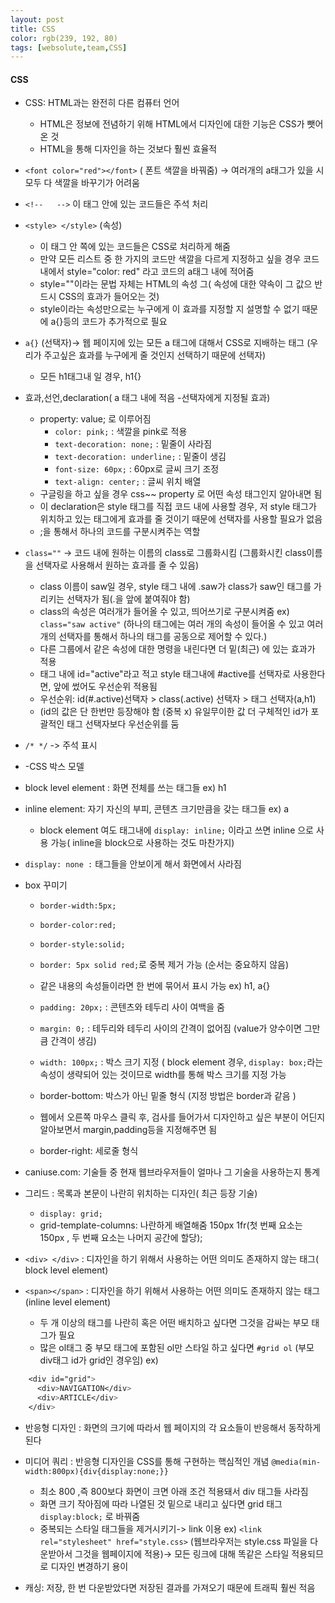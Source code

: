 ```yaml
---
layout: post
title: CSS
color: rgb(239, 192, 80)
tags: [websolute,team,CSS]
---
```


#### CSS
* CSS: HTML과는 완전히 다른 컴퓨터 언어
    *  HTML은 정보에 전념하기 위해 HTML에서 디자인에 대한 기능은 CSS가 뺏어온 것
    *  HTML을 통해 디자인을 하는 것보다 훨씬 효율적

* `<font color="red"></font>` ( 폰트 색깔을 바꿔줌) -> 여러개의 a태그가 있을 시 모두 다 색깔을 바꾸기가 어려움
* `<!--   -->`  이 태그 안에  있는 코드들은 주석 처리
* `<style> </style>` (속성) 
    *  이 태그 안 쪽에 있는 코드들은 CSS로 처리하게 해줌
    * 만약 모든 리스트 중 한 가지의 코드만 색깔을 다르게 지정하고 싶을 경우 코드 내에서 style="color: red" 라고  코드의 a태그 내에 적어줌 
    *  style=""이라는 문법 자체는 HTML의 속성 그( 속성에 대한 약속이 그 값으 반드시 CSS의 효과가 들어오는 것)
    *  style이라는 속성만으로는 누구에게 이 효과를 지정할 지 설명할 수 없기 때문에 a{}등의 코드가 추가적으로 필요

* `a{}` (선택자)->  웹 페이지에 있는 모든 a 태그에 대해서 CSS로 지배하는 태그 (우리가 주고싶은 효과를 누구에게 줄 것인지 선택하기 때문에 선택자)
    *  모든 h1태그내 일 경우, h1{}

* 효과,선언,declaration( a 태그 내에 적음 -선택자에게 지정될 효과)
    * property: value; 로 이루어짐
        *  `color: pink;` : 색깔을 pink로 적용
        *  `text-decoration: none;` :  밑줄이 사라짐 
        *  `text-decoration: underline;` : 밑줄이 생김
        *  `font-size: 60px;` : 60px로 글씨 크기 조정
        *  `text-align: center;` : 글씨 위치 배열
    *  구글링을 하고 싶을 경우 css~~ property 로 어떤 속성 태그인지 알아내면 됨 
    *  이 declaration은 style 태그를 직접 코드 내에 사용할 경우, 저 style 태그가 위치하고 있는 태그에게 효과를 줄 것이기 때문에 선택자를 사용할 필요가 없음  
    *  ;을 통해서 하나의 코드를 구분시켜주는 역할 
        

* `class=""` -> 코드 내에 원하는 이름의 class로 그룹화시킴 (그룹화시킨 class이름을 선택자로 사용해서 원하는 효과를 줄 수 있음)
    *  class 이름이 saw일 경우, style 태그 내에 .saw가 class가 saw인 태그를 가리키는 선택자가 됨(.을 앞에 붙여줘야 함)
    * class의 속성은 여러개가 들어올 수 있고, 띄어쓰기로 구분시켜줌 
    ex) `class="saw active"` (하나의 태그에는 여러 개의 속성이 들어올 수 있고 여러 개의 선택자를 통해서 하나의 태그를 공동으로 제어할 수 있다.)
    *  다른 그룹에서 같은 속성에 대한 명령을 내린다면 더 밑(최근) 에 있는 효과가 적용
    *  태그 내에 id="active"라고 적고 style 태그내에 #active를 선택자로 사용한다면, 앞에 썼어도 우선순위 적용됨 
    *  우선순위: id(#.active)선택자 > class(.active) 선택자 > 태그 선택자(a,h1) 
    * (id의 값은 단 한번만 등장해야 함 (중복 x) 유일무이한 값 더 구체적인 id가 포괄적인 태그 선택자보다 우선순위를 둠 
* `/* */` -> 주석 표시
* -CSS 박스 모델
* block level element : 화면 전체를 쓰는 태그들 ex) h1
* inline element: 자기 자신의 부피, 콘텐츠 크기만큼을 갖는 태그들 ex) a
    * block element 여도 태그내에 `display: inline;` 이라고 쓰면 inline 으로 사용 가능( inline을 block으로 사용하는 것도 마찬가지) 
* `display: none :` 태그들을 안보이게 해서 화면에서 사라짐 

* box 꾸미기
    * `border-width:5px;`
    * `border-color:red;`
    * `border-style:solid;`

    *  `border: 5px solid red;`로 중복 제거 가능 (순서는 중요하지 않음)
    * 같은 내용의 속성들이라면 한 번에 묶어서 표시 가능 ex) h1,  a{}
    *  `padding: 20px;` : 콘텐츠와 테두리 사이 여백을 줌 
    *  `margin: 0;` : 테두리와 테두리 사이의 간격이 없어짐 (value가 양수이면 그만큼 간격이 생김)
    *  `width: 100px;` : 박스 크기 지정 ( block element 경우, `display: box;`라는 속성이 생략되어 있는 것이므로 width를 통해 박스 크기를 지정 가능 
    *  border-bottom: 박스가 아닌 밑줄 형식 (지정 방법은 border과 같음 )
    *  웹에서 오른쪽 마우스 클릭 후, 검사를 들어가서 디자인하고 싶은 부분이 어딘지 알아보면서 margin,padding등을 지정해주면 됨 
    *  border-right: 세로줄 형식 


* caniuse.com: 기술들 중 현재 웹브라우저들이 얼마나 그 기술을 사용하는지 통계
* 그리드 : 목록과 본문이 나란히 위치하는 디자인( 최근 등장 기술)
    * `display: grid;`
    * grid-template-columns: 나란하게 배열해줌 150px 1fr(첫 번째 요소는 150px , 두 번째 요소는 나머지 공간에 할당);
* `<div> </div>` : 디자인을 하기 위해서 사용하는 어떤 의미도 존재하지 않는 태그( block level element)
* `<span></span>` : 디자인을 하기 위해서 사용하는 어떤 의미도 존재하지 않는 태그(inline level element)
    * 두 개 이상의 태그를 나란히 혹은 어떤 배치하고 싶다면 그것을 감싸는 부모 태그가 필요
    * 많은 ol태그 중 부모 태그에 포함된 ol만 스타일 하고 싶다면 `#grid ol` (부모 div태그 id가 grid인 경우임)
ex)
```css
    <div id="grid">
      <div>NAVIGATION</div>
      <div>ARTICLE</div>
    </div>   
```

* 반응형 디자인 : 화면의 크기에 따라서 웹 페이지의 각 요소들이 반응해서 동작하게 된다
* 미디어 쿼리 : 반응형 디자인을 CSS를 통해 구현하는 핵심적인 개념 `@media(min-width:800px){div{display:none;}}`
    *  최소 800 ,즉 800보다 화면이 크면 아래 조건 적용돼서 div  태그들 사라짐
    * 화면 크기 작아짐에 따라 나열된 것 밑으로 내리고 싶다면 grid 태그 `display:block;` 로 바꿔줌
    * 중복되는 스타일 태그들을 제거시키기-> link 이용 ex) `<link rel="stylesheet" href="style.css>` (웹브라우저는 style.css 파일을 다운받아서 그것을 웹페이지에 적용)-> 모든 링크에 대해 똑같은 스타일 적용되므로 디자인 변경하기 용이

* 캐싱: 저장, 한 번 다운받았다면 저장된 결과를 가져오기 때문에 트래픽 훨씬 적음
